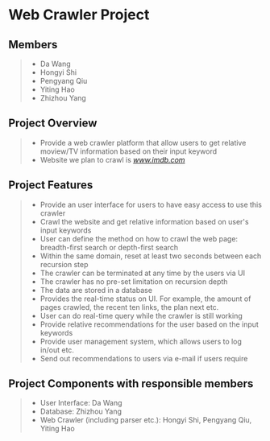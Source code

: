 # Web Crawler Project

## Members
> * Da Wang
> * Hongyi Shi
> * Pengyang Qiu
> * Yiting Hao
> * Zhizhou Yang

## Project Overview
> * Provide a web crawler platform that allow users to get relative moview/TV information based on their input keyword
> * Website we plan to crawl is *www.imdb.com*

## Project Features
> * Provide an user interface for users to have easy access to use this crawler
> * Crawl the website and get relative information based on user's input keywords
> * User can define the method on how to crawl the web page: breadth-first search or depth-first search
> * Within the same domain, reset at least two seconds between each recursion step
> * The crawler can be terminated at any time by the users via UI
> * The crawler has no pre-set limitation on recursion depth
> * The data are stored in a database
> * Provides the real-time status on UI. For example, the amount of pages crawled, the recent ten links, the plan next etc.
> * User can do real-time query while the crawler is still working
> * Provide relative recommendations for the user based on the input keywords
> * Provide user management system, which allows users to log in/out etc.
> * Send out recommendations to users via e-mail if users require

## Project Components with responsible members
> * User Interface: Da Wang
> * Database: Zhizhou Yang
> * Web Crawler (including parser etc.): Hongyi Shi, Pengyang Qiu, Yiting Hao